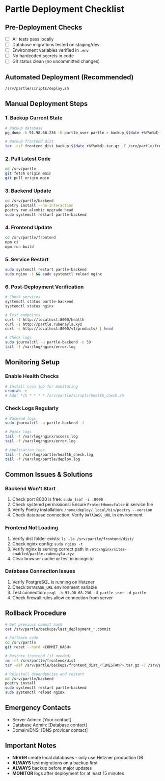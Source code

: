 # Partle Deployment Checklist

## Pre-Deployment Checks
- [ ] All tests pass locally
- [ ] Database migrations tested on staging/dev
- [ ] Environment variables verified in `.env`
- [ ] No hardcoded secrets in code
- [ ] Git status clean (no uncommitted changes)

## Automated Deployment (Recommended)
```bash
/srv/partle/scripts/deploy.sh
```

## Manual Deployment Steps

### 1. Backup Current State
```bash
# Backup database
pg_dump -h 91.98.68.236 -U partle_user partle > backup_$(date +%Y%m%d).sql

# Backup frontend dist
tar -czf frontend_dist_backup_$(date +%Y%m%d).tar.gz -C /srv/partle/frontend dist
```

### 2. Pull Latest Code
```bash
cd /srv/partle
git fetch origin main
git pull origin main
```

### 3. Backend Update
```bash
cd /srv/partle/backend
poetry install --no-interaction
poetry run alembic upgrade head
sudo systemctl restart partle-backend
```

### 4. Frontend Update
```bash
cd /srv/partle/frontend
npm ci
npm run build
```

### 5. Service Restart
```bash
sudo systemctl restart partle-backend
sudo nginx -t && sudo systemctl reload nginx
```

### 6. Post-Deployment Verification
```bash
# Check services
systemctl status partle-backend
systemctl status nginx

# Test endpoints
curl -I http://localhost:8000/health
curl -I http://partle.rubenayla.xyz
curl -s http://localhost:8000/v1/products/ | head

# Check logs
sudo journalctl -u partle-backend -n 50
tail -f /var/log/nginx/error.log
```

## Monitoring Setup

### Enable Health Checks
```bash
# Install cron job for monitoring
crontab -e
# Add: */5 * * * * /srv/partle/scripts/health_check.sh
```

### Check Logs Regularly
```bash
# Backend logs
sudo journalctl -u partle-backend -f

# Nginx logs
tail -f /var/log/nginx/access.log
tail -f /var/log/nginx/error.log

# Application logs
tail -f /var/log/partle/health_check.log
tail -f /var/log/partle/deploy.log
```

## Common Issues & Solutions

### Backend Won't Start
1. Check port 8000 is free: `sudo lsof -i :8000`
2. Check systemd permissions: Ensure `ProtectHome=false` in service file
3. Verify Poetry installation: `/home/deploy/.local/bin/poetry --version`
4. Check database connection: Verify `DATABASE_URL` in environment

### Frontend Not Loading
1. Verify dist folder exists: `ls -la /srv/partle/frontend/dist/`
2. Check nginx config: `sudo nginx -t`
3. Verify nginx is serving correct path in `/etc/nginx/sites-enabled/partle.rubenayla.xyz`
4. Clear browser cache or test in incognito

### Database Connection Issues
1. Verify PostgreSQL is running on Hetzner
2. Check `DATABASE_URL` environment variable
3. Test connection: `psql -h 91.98.68.236 -U partle_user -d partle`
4. Check firewall rules allow connection from server

## Rollback Procedure
```bash
# Get previous commit hash
cat /srv/partle/backups/last_deployment_*.commit

# Rollback code
cd /srv/partle
git reset --hard <COMMIT_HASH>

# Restore frontend (if needed)
rm -rf /srv/partle/frontend/dist
tar -xzf /srv/partle/backups/frontend_dist_<TIMESTAMP>.tar.gz -C /srv/partle/frontend

# Reinstall dependencies and restart
cd /srv/partle/backend
poetry install
sudo systemctl restart partle-backend
sudo systemctl reload nginx
```

## Emergency Contacts
- Server Admin: [Your contact]
- Database Admin: [Database contact]
- Domain/DNS: [DNS provider contact]

## Important Notes
- **NEVER** create local databases - only use Hetzner production DB
- **ALWAYS** test migrations on a backup first
- **ALWAYS** backup before major updates
- **MONITOR** logs after deployment for at least 15 minutes